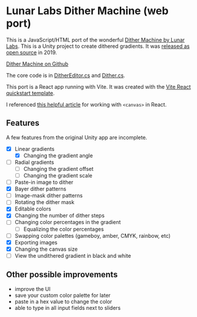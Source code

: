 # Lunar Labs Dither Machine (web port)

This is a JavaScript/HTML port of the wonderful [Dither Machine by Lunar Labs](https://lunarlabs.itch.io/dither-machine). This is a Unity project to create dithered gradients. It was [released as open source](https://lunarlabs.itch.io/dither-machine/devlog/72198/dither-machine-is-now-open-source) in 2019.

[Dither Machine on Github](https://github.com/Relfos/Dither_Machine)

The core code is in [DitherEditor.cs](https://github.com/Relfos/Dither_Machine/blob/master/Assets/Scripts/DitherEditor.cs) and [Dither.cs](https://github.com/Relfos/Dither_Machine/blob/master/Assets/Scripts/Dither.cs).

This port is a React app running with Vite. It was created with the [Vite React quickstart template](https://vitejs.dev/guide/#community-templates).

I referenced [this helpful article](https://medium.com/@pdx.lucasm/canvas-with-react-js-32e133c05258) for working with `<canvas>` in React.

## Features

A few features from the original Unity app are incomplete.

- [x] Linear gradients
  - [x] Changing the gradient angle
- [ ] Radial gradients
  - [ ] Changing the gradient offset
  - [ ] Changing the gradient scale
- [ ] Paste-in image to dither
- [x] Bayer dither patterns
- [ ] Image-mask dither patterns
- [ ] Rotating the dither mask
- [x] Editable colors
- [x] Changing the number of dither steps
- [ ] Changing color percentages in the gradient
  - [ ] Equalizing the color percentages
- [ ] Swapping color palettes (gameboy, amber, CMYK, rainbow, etc)
- [x] Exporting images
- [x] Changing the canvas size
- [ ] View the undithered gradient in black and white

## Other possible improvements

- improve the UI
- save your custom color palette for later
- paste in a hex value to change the color
- able to type in all input fields next to sliders
